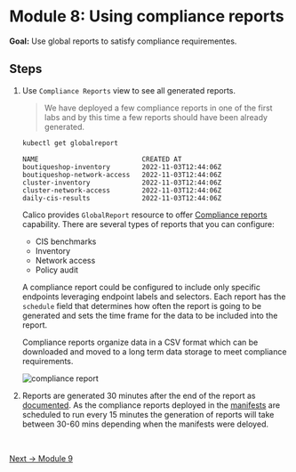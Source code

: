 # Module 8: Using compliance reports

**Goal:** Use global reports to satisfy compliance requirementes.

## Steps

1. Use `Compliance Reports` view to see all generated reports.

    >We have deployed a few compliance reports in one of the first labs and by this time a few reports should have been already generated. 
    ```bash
    kubectl get globalreport        
    ```

    ```text                                                   
    NAME                          CREATED AT
    boutiqueshop-inventory        2022-11-03T12:44:06Z
    boutiqueshop-network-access   2022-11-03T12:44:06Z
    cluster-inventory             2022-11-03T12:44:06Z
    cluster-network-access        2022-11-03T12:44:06Z
    daily-cis-results             2022-11-03T12:44:06Z
    ```


    Calico provides `GlobalReport` resource to offer [Compliance reports](https://docs.tigera.io/compliance/overview) capability. There are several types of reports that you can configure:

    - CIS benchmarks
    - Inventory
    - Network access
    - Policy audit


    A compliance report could be configured to include only specific endpoints leveraging endpoint labels and selectors. Each report has the `schedule` field that determines how often the report is going to be generated and sets the time frame for the data to be included into the report.

    Compliance reports organize data in a CSV format which can be downloaded and moved to a long term data storage to meet compliance requirements.

    ![compliance report](../img/compliance-report.png)

2. Reports are generated 30 minutes after the end of the report as [documented](https://docs.tigera.io/compliance/overview#change-the-default-report-generation-time). As the compliance reports deployed in the [manifests](https://github.com/Azure/kubernetes-hackfest/tree/master/labs/networking/calico-lab-exercise/demo/40-compliance-reports) are scheduled to run every 15 minutes the generation of reports will take between 30-60 mins depending when the manifests were deloyed.
<br>

[Next -> Module 9](../calicocloud/enable-l7-visibility.md)
